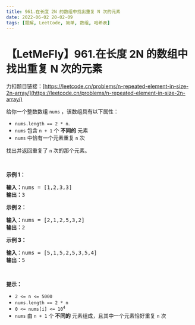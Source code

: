 ```yaml
---
title: 961.在长度 2N 的数组中找出重复 N 次的元素
date: 2022-06-02 20-02-09
tags: [题解, LeetCode, 简单, 数组, 哈希表]
---
```


# 【LetMeFly】961.在长度 2N 的数组中找出重复 N 次的元素

力扣题目链接：[https://leetcode.cn/problems/n-repeated-element-in-size-2n-array/](https://leetcode.cn/problems/n-repeated-element-in-size-2n-array/)

<p>给你一个整数数组 <code>nums</code> ，该数组具有以下属性：</p>

<div class="original__bRMd">
<div>
<ul>
	<li><code>nums.length == 2 * n</code>.</li>
	<li><code>nums</code> 包含 <code>n + 1</code> 个 <strong>不同的</strong> 元素</li>
	<li><code>nums</code> 中恰有一个元素重复 <code>n</code> 次</li>
</ul>

<p>找出并返回重复了 <code>n</code><em> </em>次的那个元素。</p>

<p>&nbsp;</p>

<p><strong>示例 1：</strong></p>

<pre>
<strong>输入：</strong>nums = [1,2,3,3]
<strong>输出：</strong>3
</pre>

<p><strong>示例 2：</strong></p>

<pre>
<strong>输入：</strong>nums = [2,1,2,5,3,2]
<strong>输出：</strong>2
</pre>

<p><strong>示例 3：</strong></p>

<pre>
<strong>输入：</strong>nums = [5,1,5,2,5,3,5,4]
<strong>输出：</strong>5
</pre>
</div>
</div>

<p>&nbsp;</p>

<p><strong>提示：</strong></p>

<ul>
	<li><code>2 &lt;= n &lt;= 5000</code></li>
	<li><code>nums.length == 2 * n</code></li>
	<li><code>0 &lt;= nums[i] &lt;= 10<sup>4</sup></code></li>
	<li><code>nums</code> 由 <code>n + 1</code> 个<strong> 不同的</strong> 元素组成，且其中一个元素恰好重复 <code>n</code> 次</li>
</ul>


    